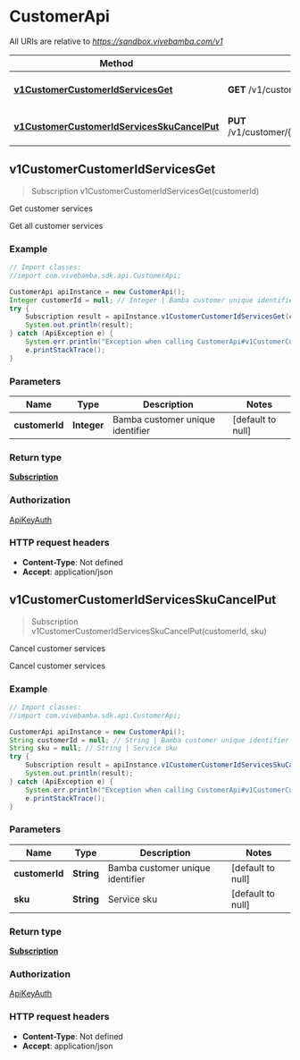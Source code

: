 # CustomerApi

All URIs are relative to *https://sandbox.vivebamba.com/v1*

Method | HTTP request | Description
------------- | ------------- | -------------
[**v1CustomerCustomerIdServicesGet**](CustomerApi.md#v1CustomerCustomerIdServicesGet) | **GET** /v1/customer/{customerId}/services | Get customer services
[**v1CustomerCustomerIdServicesSkuCancelPut**](CustomerApi.md#v1CustomerCustomerIdServicesSkuCancelPut) | **PUT** /v1/customer/{customerId}/services/{sku}/cancel | Cancel customer services



## v1CustomerCustomerIdServicesGet

> Subscription v1CustomerCustomerIdServicesGet(customerId)

Get customer services

Get all customer services

### Example

```java
// Import classes:
//import com.vivebamba.sdk.api.CustomerApi;

CustomerApi apiInstance = new CustomerApi();
Integer customerId = null; // Integer | Bamba customer unique identifier
try {
    Subscription result = apiInstance.v1CustomerCustomerIdServicesGet(customerId);
    System.out.println(result);
} catch (ApiException e) {
    System.err.println("Exception when calling CustomerApi#v1CustomerCustomerIdServicesGet");
    e.printStackTrace();
}
```

### Parameters


Name | Type | Description  | Notes
------------- | ------------- | ------------- | -------------
 **customerId** | **Integer**| Bamba customer unique identifier | [default to null]

### Return type

[**Subscription**](Subscription.md)

### Authorization

[ApiKeyAuth](../README.md#ApiKeyAuth)

### HTTP request headers

- **Content-Type**: Not defined
- **Accept**: application/json


## v1CustomerCustomerIdServicesSkuCancelPut

> Subscription v1CustomerCustomerIdServicesSkuCancelPut(customerId, sku)

Cancel customer services

Cancel customer services

### Example

```java
// Import classes:
//import com.vivebamba.sdk.api.CustomerApi;

CustomerApi apiInstance = new CustomerApi();
String customerId = null; // String | Bamba customer unique identifier
String sku = null; // String | Service sku
try {
    Subscription result = apiInstance.v1CustomerCustomerIdServicesSkuCancelPut(customerId, sku);
    System.out.println(result);
} catch (ApiException e) {
    System.err.println("Exception when calling CustomerApi#v1CustomerCustomerIdServicesSkuCancelPut");
    e.printStackTrace();
}
```

### Parameters


Name | Type | Description  | Notes
------------- | ------------- | ------------- | -------------
 **customerId** | **String**| Bamba customer unique identifier | [default to null]
 **sku** | **String**| Service sku | [default to null]

### Return type

[**Subscription**](Subscription.md)

### Authorization

[ApiKeyAuth](../README.md#ApiKeyAuth)

### HTTP request headers

- **Content-Type**: Not defined
- **Accept**: application/json

